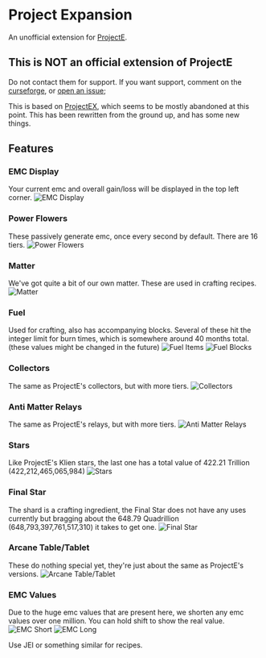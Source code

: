 # Project Expansion
An unofficial extension for [ProjectE](https://www.curseforge.com/minecraft/mc-mods/projecte).
## This is NOT an official extension of ProjectE
Do not contact them for support. If you want support, comment on the [curseforge](https://www.curseforge.com/minecraft/mc-mods/project-expansion), or [open an issue](https://github.com/DonovanDMC/ProjectExpansion/issues/new);

This is based on [ProjectEX](https://www.curseforge.com/minecraft/mc-mods/projectex-forge), which seems to be mostly abandoned at this point. This has been rewritten from the ground up, and has some new things.

## Features

### EMC Display
Your current emc and overall gain/loss will be displayed in the top left corner.
![EMC Display](https://raw.githubusercontent.com/DonovanDMC/ProjectExpansion/36eb5e3fe4662b459a562753bfcc007342e23142/images/emc_display.gif)

### Power Flowers
These passively generate emc, once every second by default. There are 16 tiers.
![Power Flowers](https://raw.githubusercontent.com/DonovanDMC/ProjectExpansion/36eb5e3fe4662b459a562753bfcc007342e23142/images/power_flowers.png)

### Matter
We've got quite a bit of our own matter. These are used in crafting recipes.
![Matter](https://raw.githubusercontent.com/DonovanDMC/ProjectExpansion/36eb5e3fe4662b459a562753bfcc007342e23142/images/matter.png)

### Fuel
Used for crafting, also has accompanying blocks. Several of these hit the integer limit for burn times, which is somewhere around 40 months total. (these values might be changed in the future)
![Fuel Items](https://raw.githubusercontent.com/DonovanDMC/ProjectExpansion/36eb5e3fe4662b459a562753bfcc007342e23142/images/fuel.png)
![Fuel Blocks](https://raw.githubusercontent.com/DonovanDMC/ProjectExpansion/36eb5e3fe4662b459a562753bfcc007342e23142/images/fuel_blocks.png)

### Collectors
The same as ProjectE's collectors, but with more tiers.
![Collectors](https://raw.githubusercontent.com/DonovanDMC/ProjectExpansion/36eb5e3fe4662b459a562753bfcc007342e23142/images/collectors.png)

### Anti Matter Relays
The same as ProjectE's relays, but with more tiers.
![Anti Matter Relays](https://raw.githubusercontent.com/DonovanDMC/ProjectExpansion/36eb5e3fe4662b459a562753bfcc007342e23142/images/relays.png)

### Stars
Like ProjectE's Klien stars, the last one has a total value of 422.21 Trillion (422,212,465,065,984)
![Stars](https://raw.githubusercontent.com/DonovanDMC/ProjectExpansion/36eb5e3fe4662b459a562753bfcc007342e23142/images/stars.png)

### Final Star
The shard is a crafting ingredient, the Final Star does not have any uses currently but bragging about the 648.79 Quadrillion (648,793,397,761,517,310) it takes to get one.
![Final Star](https://raw.githubusercontent.com/DonovanDMC/ProjectExpansion/36eb5e3fe4662b459a562753bfcc007342e23142/images/final.png)

### Arcane Table/Tablet
These do nothing special yet, they're just about the same as ProjectE's versions.
![Arcane Table/Tablet](https://raw.githubusercontent.com/DonovanDMC/ProjectExpansion/36eb5e3fe4662b459a562753bfcc007342e23142/images/table.png)

### EMC Values
Due to the huge emc values that are present here, we shorten any emc values over one million. You can hold shift to show the real value.
![EMC Short](https://raw.githubusercontent.com/DonovanDMC/ProjectExpansion/36eb5e3fe4662b459a562753bfcc007342e23142/images/emc_short.png)
![EMC Long](https://raw.githubusercontent.com/DonovanDMC/ProjectExpansion/36eb5e3fe4662b459a562753bfcc007342e23142/images/emc_long.png)

Use JEI or something similar for recipes.